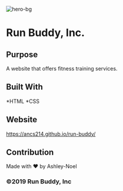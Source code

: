 ![hero-bg](https://ancs214.github.io/run-buddy/)


# Run Buddy, Inc.


## Purpose
A website that offers fitness training services.

## Built With
*HTML
*CSS

## Website
https://ancs214.github.io/run-buddy/

## Contribution
Made with ❤️ by Ashley-Noel 

### ©2019 Run Buddy, Inc
